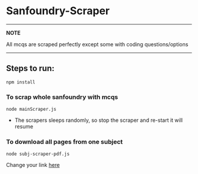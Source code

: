 # Sanfoundry-Scraper

---

**NOTE**

All mcqs are scraped perfectly except some with coding questions/options

---

## Steps to run:

```
npm install
```

### To scrap whole sanfoundry with mcqs

```
node mainScraper.js
```

- The scrapers sleeps randomly, so stop the scraper and re-start it will resume

### To download all pages from one subject

```
node subj-scraper-pdf.js
```

Change your link [here](https://github.com/owaisansarii/Sanfoundry-Scraper/blob/3a35935ce8028251d105145b3d5d030e96e9dac2/subj-scraper-pdf.js#L12)
